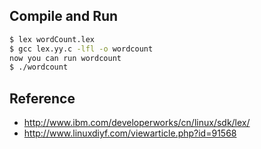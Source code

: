 
Compile and Run
---------------
```sh
$ lex wordCount.lex
$ gcc lex.yy.c -lfl -o wordcount
now you can run wordcount
$ ./wordcount
```

Reference
---------
* http://www.ibm.com/developerworks/cn/linux/sdk/lex/
* http://www.linuxdiyf.com/viewarticle.php?id=91568
